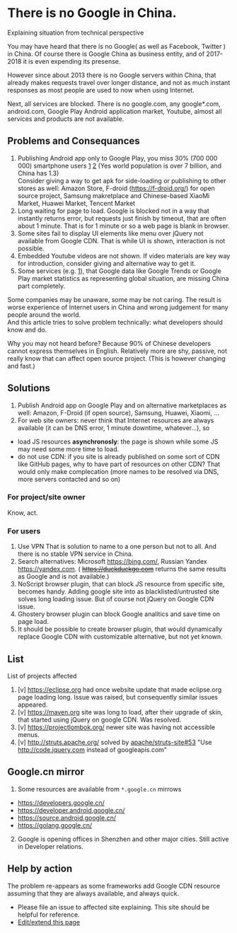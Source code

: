 
# There is no Google in China.

Explaining situation from technical perspective

You may have heard that there is no Google( as well as Facebook, Twitter ) in China.
Of course there is Google China as business entity, and of 2017-2018 it is even expending its presense. 

However since about 2013 there is no Google servers within China, that already makes requests travel over longer distance,
and not as much instant responses as most people are used to now when using Internet.

Next, all services are blocked. There is no google.com, any google*.com, android.com, Google Play Android application market, Youtube, 
almost all services and products are not available.

## Problems and Consequances

1. Publishing Android app only to Google Play, you miss 30% (700 000 000) smartphone users 
[1](https://en.wikipedia.org/wiki/List_of_countries_by_smartphone_penetration) 
[2](https://en.wikipedia.org/wiki/List_of_countries_by_number_of_Internet_users)
(Yes world population is over 7 billion, and China has 1.3)  
Consider giving a way to get apk for side-loading or publishing to other stores as well: Amazon Store, F-droid (https://f-droid.org/) for open source project, Samsung makretplace and Chinese-based XiaoMi Market, Huawei Market, Tencent Market
2. Long waiting for page to load. Google is blocked not in a way that instantly returns error, but requests just finish by timeout, that are often about 1 minute. That is for 1 minute or so a web page is blank in browser.
3. Some sites fail to display UI elements like menu over jQuery not available from Google CDN. That is while UI is shown, interaction is not possible.
4. Embedded Youtube videos are not shown. If video materials are key way for introduction, consider giving and alternative way to get it.
5. Some services (e.g. [1](http://pypl.github.io/PYPL.html)), that Google data like Google Trends or Google Play market statistics as representing global situation, are missing China part completely.


Some companies may be unaware, some may be not caring. The result is worse experience of Internet users in China and wrong judgement for many people around the world.  
And this article tries to solve problem technically: what developers should know and do.

Why you may not heard before? Because 90% of Chinese developers cannot express themselves in English. Relatively more are shy, passive, not really know that can affect open source project. (This is however changing and fast.)

## Solutions

1. Publish Android app on Google Play and on alternative marketplaces as well: Amazon, F-Droid (if open source), Samsung, Huawei, Xiaomi, ...
1. For web site owners: never think that Internet resources are always available (it can be DNS error, 1 minute downtime, whatever...), so 
- load JS resources **asynchronosly**: the page is shown while some JS may need some more time to load.
- do not use CDN: if you site is already published on some sort of CDN like GitHub pages, why to have part of resources on other CDN? That would only make complecation (more names to be resolved via DNS, more servers contacted and so on)

### For project/site owner

Know, act.

### For users

1. Use VPN
That is solution to name to a one person but not to all. And there is no stable VPN service in China.
2. Search alternatives: Microsoft https://bing.com/, Russian Yandex https://yandex.com. ( ~~https://duckduckgo.com~~ returns the same results as Google and is not available.)
3. NoScript browser plugin, that can block JS resource from specific site, becomes handy. Adding google site into as blacklisted/untrusted site solves long loading issue. But of course not jQuery on Google CDN issue.
4. Ghostery browser plugin can block Google analitics and save time on page load.
5. It should be possible to create browser plugin, that would dynamically replace Google CDN with customizable alternative, but not yet known.

## List

List of projects affected

1. [v] <https://eclipse.org> had once website update that made eclipse.org page loading long. Issue was raised, but consequently similar issues appeared.
2. [v] <https://maven.org> site was long to load, after their upgrade of skin, that started using jQuery on google CDN. Was resolved.
3. [v] <https://projectlombok.org/> newer site was having not accessible menus.
4. [v] <http://struts.apache.org/> solved by [apache/struts-site#53](https://github.com/apache/struts-site/pull/53) "Use http://code.jquery.com instead of googleapis.com"

## Google.cn mirror

1. Some resources are available from `*.google.cn` mirrows
- <https://developers.google.cn/>
- <https://developer.android.google.cn/>
- <https://source.android.google.cn/>
- <https://golang.google.cn/>
2. Google is opening offices in Shenzhen and other major cities. Still active in Developer relations.

## Help by action

The problem re-appears as some frameworks add Google CDN resource assuming that they are always available,
and always quick. 

- Please file an issue to affected site explaining. This site should be helpful for reference.
- [Edit/extend this page](https://github.com/no-google-in-china/no-google-in-china.github.io/edit/master/README.md)


